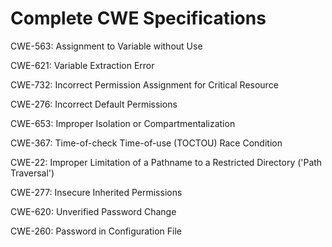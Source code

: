 

# Complete CWE Specifications

CWE-563: Assignment to Variable without Use

CWE-621: Variable Extraction Error

CWE-732: Incorrect Permission Assignment for Critical Resource

CWE-276: Incorrect Default Permissions

CWE-653: Improper Isolation or Compartmentalization

CWE-367: Time-of-check Time-of-use (TOCTOU) Race Condition

CWE-22: Improper Limitation of a Pathname to a Restricted Directory ('Path Traversal')

CWE-277: Insecure Inherited Permissions

CWE-620: Unverified Password Change

CWE-260: Password in Configuration File